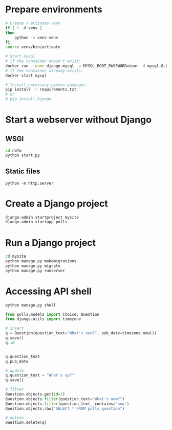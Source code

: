
# Prepare environments

```bash
# Create + activate venv
if [ ! -d venv ]
then
    python -m venv venv
fi
source venv/bin/activate

# Start mysql
# If the container doesn't exist:
docker run --name django-mysql -e MYSQL_ROOT_PASSWORD=toor -d mysql:8.0
# If the container already exists:
docker start mysql

# Install necessary python packages
pip install -r requirements.txt
# or 
# pip install Django
```

# Start a webserver without Django

## WSGI

```bash
cd nofw
python start.py
```

## Static files

```
python -m http.server
```

# Create a Django project

```bash
django-admin startproject mysite
django-admin startapp polls
```

# Run a Django project

```bash
cd mysite
python manage.py makemigrations
python manage.py migrate
python manage.py runserver
```

# Accessing API shell

```bash
python manage.py shell
```

```python
from polls.models import Choice, Question
from django.utils import timezone

# insert
q = Question(question_text="What's new?", pub_date=timezone.now())
q.save()
q.id


q.question_text
q.pub_date

# update
q.question_text = "What's up?"
q.save()

# filter
Question.objects.get(id=1)
Question.objects.filter(question_text="What's new?")
Question.objects.filter(question_text__contains='new')
Question.objects.raw("SELECT * FROM polls_question")

# delete
Question.delete(q)
```
